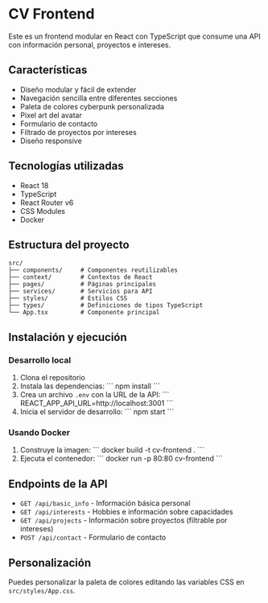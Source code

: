 # CV Frontend

Este es un frontend modular en React con TypeScript que consume una API con información personal, proyectos e intereses.

## Características

- Diseño modular y fácil de extender
- Navegación sencilla entre diferentes secciones
- Paleta de colores cyberpunk personalizada
- Pixel art del avatar
- Formulario de contacto
- Filtrado de proyectos por intereses
- Diseño responsive

## Tecnologías utilizadas

- React 18
- TypeScript
- React Router v6
- CSS Modules
- Docker

## Estructura del proyecto

```
src/
├── components/     # Componentes reutilizables
├── context/        # Contextos de React
├── pages/          # Páginas principales
├── services/       # Servicios para API
├── styles/         # Estilos CSS
├── types/          # Definiciones de tipos TypeScript
└── App.tsx         # Componente principal
```

## Instalación y ejecución

### Desarrollo local

1. Clona el repositorio
2. Instala las dependencias:
   \`\`\`
   npm install
   \`\`\`
3. Crea un archivo `.env` con la URL de la API:
   \`\`\`
   REACT_APP_API_URL=http://localhost:3001
   \`\`\`
4. Inicia el servidor de desarrollo:
   \`\`\`
   npm start
   \`\`\`

### Usando Docker

1. Construye la imagen:
   \`\`\`
   docker build -t cv-frontend .
   \`\`\`
2. Ejecuta el contenedor:
   \`\`\`
   docker run -p 80:80 cv-frontend
   \`\`\`

## Endpoints de la API

- `GET /api/basic_info` - Información básica personal
- `GET /api/interests` - Hobbies e información sobre capacidades
- `GET /api/projects` - Información sobre proyectos (filtrable por intereses)
- `POST /api/contact` - Formulario de contacto

## Personalización

Puedes personalizar la paleta de colores editando las variables CSS en `src/styles/App.css`.

